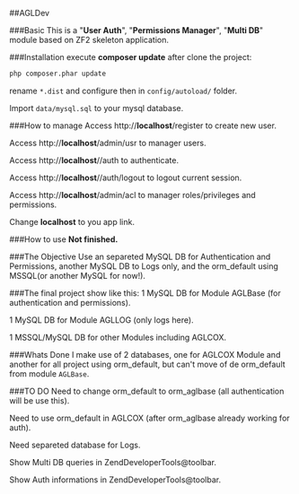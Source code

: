 ##AGLDev

###Basic
This is a "<b>User Auth</b>", "<b>Permissions Manager</b>", "<b>Multi DB</b>" module based on ZF2 skeleton application.

###Installation
execute <b>composer update</b> after clone the project:
```sh
php composer.phar update
```

rename `*.dist` and configure then in `config/autoload/` folder.

Import `data/mysql.sql` to your mysql database.

###How to manage
Access http://<b>localhost</b>/register to create new user.

Access http://<b>localhost</b>/admin/usr to manager users.

Access http://<b>localhost</b>//auth to authenticate.

Access http://<b>localhost</b>//auth/logout to logout current session.

Access http://<b>localhost</b>/admin/acl to manager roles/privileges and permissions.

Change <b>localhost</b> to you app link.

###How to use
<b>Not finished.</b>

###The Objective
Use an separeted MySQL DB for Authentication and Permissions, another MySQL DB to Logs only, and the orm_default using MSSQL(or another MySQL for now!).

###The final project show like this:
1 MySQL DB for Module AGLBase (for authentication and permissions).

1 MySQL DB for Module AGLLOG (only logs here).

1 MSSQL/MySQL DB for other Modules including AGLCOX.


###Whats Done
I make use of 2 databases, one for AGLCOX Module and another for all project using orm_default, but can't move of de orm_default from module `AGLBase`.

###TO DO
Need to change orm_default to orm_aglbase (all authentication will be use this).

Need to use orm_default in AGLCOX (after orm_aglbase already working for auth).

Need separeted database for Logs.

Show Multi DB queries in ZendDeveloperTools@toolbar.

Show Auth informations in ZendDeveloperTools@toolbar.

